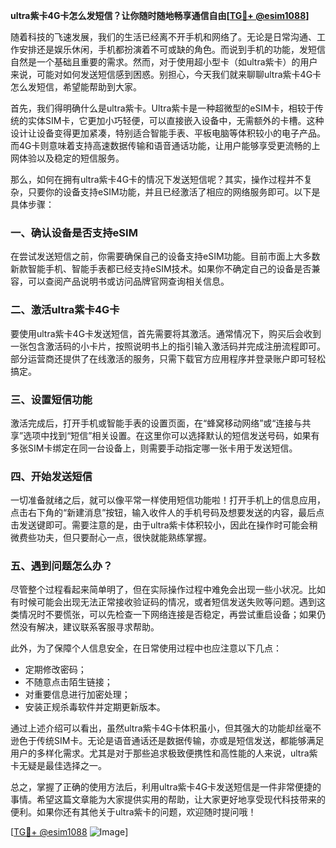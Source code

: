 **ultra紫卡4G卡怎么发短信？让你随时随地畅享通信自由[[TG💪+ @esim1088](https://t.me/s/esim1088)]**

随着科技的飞速发展，我们的生活已经离不开手机和网络了。无论是日常沟通、工作安排还是娱乐休闲，手机都扮演着不可或缺的角色。而说到手机的功能，发短信自然是一个基础且重要的需求。然而，对于使用超小型卡（如ultra紫卡）的用户来说，可能对如何发送短信感到困惑。别担心，今天我们就来聊聊ultra紫卡4G卡怎么发短信，希望能帮助到大家。

首先，我们得明确什么是ultra紫卡。Ultra紫卡是一种超微型的eSIM卡，相较于传统的实体SIM卡，它更加小巧轻便，可以直接嵌入设备中，无需额外的卡槽。这种设计让设备变得更加紧凑，特别适合智能手表、平板电脑等体积较小的电子产品。而4G卡则意味着支持高速数据传输和语音通话功能，让用户能够享受更流畅的上网体验以及稳定的短信服务。

那么，如何在拥有ultra紫卡4G卡的情况下发送短信呢？其实，操作过程并不复杂，只要你的设备支持eSIM功能，并且已经激活了相应的网络服务即可。以下是具体步骤：

### 一、确认设备是否支持eSIM

在尝试发送短信之前，你需要确保自己的设备支持eSIM功能。目前市面上大多数新款智能手机、智能手表都已经支持eSIM技术。如果你不确定自己的设备是否兼容，可以查阅产品说明书或访问品牌官网查询相关信息。

### 二、激活ultra紫卡4G卡

要使用ultra紫卡4G卡发送短信，首先需要将其激活。通常情况下，购买后会收到一张包含激活码的小卡片，按照说明书上的指引输入激活码并完成注册流程即可。部分运营商还提供了在线激活的服务，只需下载官方应用程序并登录账户即可轻松搞定。

### 三、设置短信功能

激活完成后，打开手机或智能手表的设置页面，在“蜂窝移动网络”或“连接与共享”选项中找到“短信”相关设置。在这里你可以选择默认的短信发送号码，如果有多张SIM卡绑定在同一台设备上，则需要手动指定哪一张卡用于发送短信。

### 四、开始发送短信

一切准备就绪之后，就可以像平常一样使用短信功能啦！打开手机上的信息应用，点击右下角的“新建消息”按钮，输入收件人的手机号码及想要发送的内容，最后点击发送键即可。需要注意的是，由于ultra紫卡体积较小，因此在操作时可能会稍微费些功夫，但只要耐心一点，很快就能熟练掌握。

### 五、遇到问题怎么办？

尽管整个过程看起来简单明了，但在实际操作过程中难免会出现一些小状况。比如有时候可能会出现无法正常接收验证码的情况，或者短信发送失败等问题。遇到这类情况时不要慌张，可以先检查一下网络连接是否稳定，再尝试重启设备；如果仍然没有解决，建议联系客服寻求帮助。

此外，为了保障个人信息安全，在日常使用过程中也应注意以下几点：
- 定期修改密码；
- 不随意点击陌生链接；
- 对重要信息进行加密处理；
- 安装正规杀毒软件并定期更新版本。

通过上述介绍可以看出，虽然ultra紫卡4G卡体积虽小，但其强大的功能却丝毫不逊色于传统SIM卡。无论是语音通话还是数据传输，亦或是短信发送，都能够满足用户的多样化需求。尤其是对于那些追求极致便携性和高性能的人来说，ultra紫卡无疑是最佳选择之一。

总之，掌握了正确的使用方法后，利用ultra紫卡4G卡发送短信是一件非常便捷的事情。希望这篇文章能为大家提供实用的帮助，让大家更好地享受现代科技带来的便利。如果你还有其他关于ultra紫卡的问题，欢迎随时提问哦！

[[TG💪+ @esim1088](https://t.me/s/esim1088) ![Image](https://i.postimg.cc/4NQfJmqS/Snipaste-2025-05-13-00-14-12.png)]